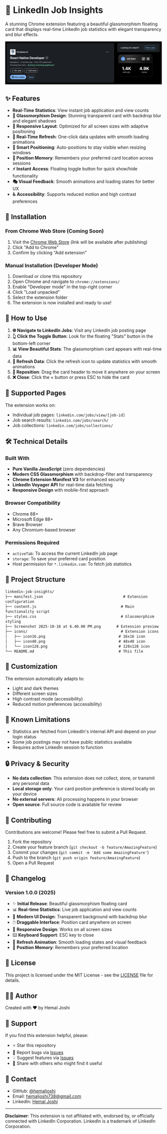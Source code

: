 # 💎 LinkedIn Job Insights

A stunning Chrome extension featuring a beautiful glassmorphism floating card that displays real-time LinkedIn job statistics with elegant transparency and blur effects.

![Extension Preview](screenshot.png)

## ✨ Features

- **Real-Time Statistics**: View instant job application and view counts
- **🎨 Glassmorphism Design**: Stunning transparent card with backdrop blur and elegant shadows
- **📱 Responsive Layout**: Optimized for all screen sizes with adaptive positioning
- **🔄 Real-Time Refresh**: One-click data updates with smooth loading animations
- **🎯 Smart Positioning**: Auto-positions to stay visible when resizing windows
- **💾 Position Memory**: Remembers your preferred card location across sessions
- **⚡ Instant Access**: Floating toggle button for quick show/hide functionality
- **🎭 Visual Feedback**: Smooth animations and loading states for better UX
- **♿ Accessibility**: Supports reduced motion and high contrast preferences

## 🚀 Installation

### From Chrome Web Store (Coming Soon)
1. Visit the [Chrome Web Store](#) (link will be available after publishing)
2. Click "Add to Chrome"
3. Confirm by clicking "Add extension"

### Manual Installation (Developer Mode)
1. Download or clone this repository
2. Open Chrome and navigate to `chrome://extensions/`
3. Enable "Developer mode" in the top-right corner
4. Click "Load unpacked"
5. Select the extension folder
6. The extension is now installed and ready to use!

## 📖 How to Use

1. **🌐 Navigate to LinkedIn Jobs**: Visit any LinkedIn job posting page
2. **👆 Click the Toggle Button**: Look for the floating "Stats" button in the bottom-left corner
3. **📊 View Beautiful Stats**: The glassmorphism card appears with real-time data
4. **🔄 Refresh Data**: Click the refresh icon to update statistics with smooth animations
5. **🎯 Reposition**: Drag the card header to move it anywhere on your screen
6. **❌ Close**: Click the × button or press ESC to hide the card

## 🎯 Supported Pages

The extension works on:
- Individual job pages: `linkedin.com/jobs/view/[job-id]`
- Job search results: `linkedin.com/jobs/search/`
- Job collections: `linkedin.com/jobs/collections/`

## 🛠️ Technical Details

### Built With
- **Pure Vanilla JavaScript** (zero dependencies)
- **Modern CSS Glassmorphism** with backdrop-filter and transparency
- **Chrome Extension Manifest V3** for enhanced security
- **LinkedIn Voyager API** for real-time data fetching
- **Responsive Design** with mobile-first approach

### Browser Compatibility
- Chrome 88+
- Microsoft Edge 88+
- Brave Browser
- Any Chromium-based browser

### Permissions Required
- `activeTab`: To access the current LinkedIn job page
- `storage`: To save your preferred card position
- Host permission for `*.linkedin.com`: To fetch job statistics

## 📁 Project Structure

```
linkedin-job-insights/
├── manifest.json                                    # Extension configuration
├── content.js                                      # Main functionality script
├── styles.css                                      # Glassmorphism styling
├── Screenshot 2025-10-18 at 6.40.00 PM.png       # Extension preview
├── icons/                                          # Extension icons
│   ├── icon16.png                                 # 16x16 icon
│   ├── icon48.png                                 # 48x48 icon
│   └── icon128.png                                # 128x128 icon
└── README.md                                      # This file
```

## 🎨 Customization

The extension automatically adapts to:
- Light and dark themes
- Different screen sizes
- High contrast mode (accessibility)
- Reduced motion preferences (accessibility)

## 🐛 Known Limitations

- Statistics are fetched from LinkedIn's internal API and depend on your login status
- Some job postings may not have public statistics available
- Requires active LinkedIn session to function

## 🔒 Privacy & Security

- **No data collection**: This extension does not collect, store, or transmit any personal data
- **Local storage only**: Your card position preference is stored locally on your device
- **No external servers**: All processing happens in your browser
- **Open source**: Full source code is available for review

## 🤝 Contributing

Contributions are welcome! Please feel free to submit a Pull Request.

1. Fork the repository
2. Create your feature branch (`git checkout -b feature/AmazingFeature`)
3. Commit your changes (`git commit -m 'Add some AmazingFeature'`)
4. Push to the branch (`git push origin feature/AmazingFeature`)
5. Open a Pull Request

## 📝 Changelog

### Version 1.0.0 (2025)
- ✨ **Initial Release**: Beautiful glassmorphism floating card
- 📊 **Real-time Statistics**: Live job application and view counts
- 🎨 **Modern UI Design**: Transparent background with backdrop blur
- 🖱️ **Draggable Interface**: Position card anywhere on screen
- 📱 **Responsive Design**: Works on all screen sizes
- ⌨️ **Keyboard Support**: ESC key to close
- 🔄 **Refresh Animation**: Smooth loading states and visual feedback
- 💾 **Position Memory**: Remembers your preferred location

## 📄 License

This project is licensed under the MIT License - see the [LICENSE](LICENSE) file for details.

## 👨‍💻 Author

Created with ❤️ by Hemal Joshi

## 🌟 Support

If you find this extension helpful, please:
- ⭐ Star this repository
- 🐛 Report bugs via [Issues](../../issues)
- 💡 Suggest features via [Issues](../../issues)
- 📢 Share with others who might find it useful

## 📧 Contact

- GitHub: [@hemaljoshi](https://github.com/hemaljoshi)
- Email: hemaljoshi738@gmail.com
- LinkedIn: [Hemal Joshi](https://www.linkedin.com/in/hemal-joshi/)

---

**Disclaimer**: This extension is not affiliated with, endorsed by, or officially connected with LinkedIn Corporation. LinkedIn is a trademark of LinkedIn Corporation.